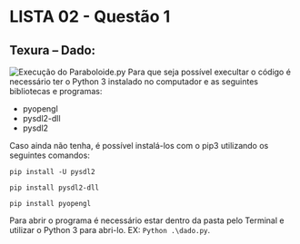 # LISTA 02 - Questão 1

## Texura – Dado:
![Execução do Paraboloide.py](https://cdn.discordapp.com/attachments/589988846465450013/1010346256402481292/unknown.png)
Para que seja possível execultar o código é necessário ter o Python 3 instalado no computador e as seguintes bibliotecas e programas: 
- pyopengl 
- pysdl2-dll 
- pysdl2

Caso ainda não tenha, é possível instalá-los com o pip3 utilizando os seguintes comandos:

`pip install -U pysdl2`

`pip install pysdl2-dll`

`pip install pyopengl`

Para abrir o programa é necessário estar dentro da pasta pelo Terminal e utilizar o Python 3 para abri-lo. EX: `Python .\dado.py`.